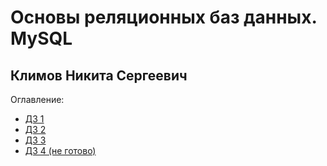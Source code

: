 # Основы реляционных баз данных. MySQL
## Климов Никита Сергеевич

Оглавление:
- [ДЗ 1](https://github.com/klimovorg/GB_MySQL/tree/main/HW_1)
- [ДЗ 2](https://github.com/klimovorg/GB_MySQL/tree/main/HW_2)
- [ДЗ 3](https://github.com/klimovorg/GB_MySQL/tree/main/HW_3)
- [ДЗ 4 (не готово)](https://github.com/klimovorg/GB_MySQL/tree/main/HW_4)
